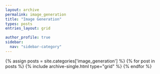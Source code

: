 ```yaml
---
layout: archive
permalink: image_generation
title: "Image Generation"
types: posts
entries_layout: grid

author_profile: true
sidebar:
  nav: "sidebar-category"
---
```


<div class="grid__wrapper">
  {% assign posts = site.categories['image_generation'] %}
  {% for post in posts %}
    {% include archive-single.html type="grid" %}
  {% endfor %}
</div>